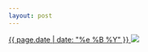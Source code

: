 ```yaml
---
layout: post
---
```


<p>
  <a href="/106">
    <time>{{ page.date | date: "%e %B %Y" }}</time>
    <img src="https://s3.amazonaws.com/life.aaronjgreenberg.com/106.jpg">
  </a>
  
</p>
